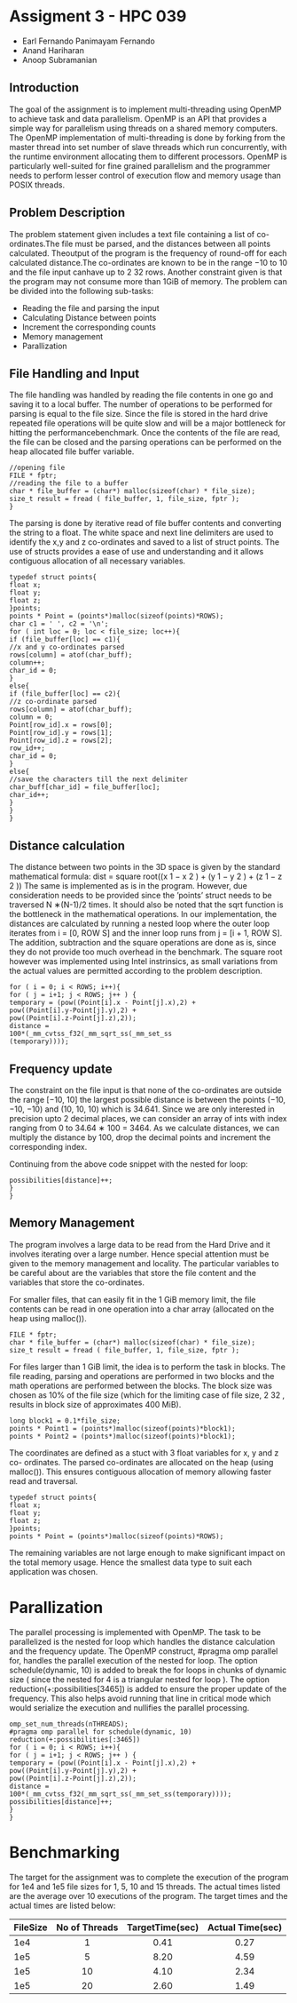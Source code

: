 # Assigment 3 - HPC 039

* Earl Fernando Panimayam Fernando
* Anand Hariharan
* Anoop Subramanian
## Introduction

The goal of the assignment is to implement multi-threading using OpenMP to achieve task and data parallelism. OpenMP is an API that provides a simple way for parallelism using threads on a shared memory computers. The OpenMP implementation of multi-threading is done by forking from the master thread into set number of slave threads which run concurrently, with the runtime environment allocating them to different processors. OpenMP is particularly well-suited for fine grained parallelism and the programmer needs to perform lesser control of execution flow and memory usage than POSIX threads.

## Problem Description
The problem statement given includes a text file containing a list of co-ordinates.The file must be parsed, and the distances between all points calculated. Theoutput of the program is the frequency of round-off for each calculated distance.The co-ordinates are known to be in the range −10 to 10 and the file input canhave up to 2 32 rows. Another constraint given is that the program may not consume more than 1GiB of memory.
The problem can be divided into the following sub-tasks:
* Reading the file and parsing the input
* Calculating Distance between points
* Increment the corresponding counts
* Memory management
* Parallization

## File Handling and Input

The file handling was handled by reading the file contents in one go and saving it to a local buffer. The number of operations to be performed for parsing is equal to the file size. Since the file is stored in the hard drive repeated file operations will be quite slow and will be a major bottleneck for hitting the performancebenchmark. Once the contents of the file are read, the file can be closed and the parsing operations can be performed on the heap allocated file buffer variable.

~~~
//opening file
FILE * fptr;
//reading the file to a buffer
char * file_buffer = (char*) malloc(sizeof(char) * file_size);
size_t result = fread ( file_buffer, 1, file_size, fptr );
}
~~~
The parsing is done by iterative read of file buffer contents and converting the string to a float. The white space and next line delimiters are used to identify the x,y and z co-ordinates and saved to a list of struct points. The use of structs provides a ease of use and understanding and it allows contiguous allocation of all necessary variables.
~~~
typedef struct points{
float x;
float y;
float z;
}points;
points * Point = (points*)malloc(sizeof(points)*ROWS);
char c1 = ' ', c2 = '\n';
for ( int loc = 0; loc < file_size; loc++){
if (file_buffer[loc] == c1){
//x and y co-ordinates parsed
rows[column] = atof(char_buff);
column++;
char_id = 0;
}
else{
if (file_buffer[loc] == c2){
//z co-ordinate parsed
rows[column] = atof(char_buff);
column = 0;
Point[row_id].x = rows[0];
Point[row_id].y = rows[1];
Point[row_id].z = rows[2];
row_id++;
char_id = 0;
}
else{
//save the characters till the next delimiter
char_buff[char_id] = file_buffer[loc];
char_id++;
}
}
}
~~~


## Distance calculation

The distance between two points in the 3D space is given by the standard mathematical formula:
		dist = square root((x 1 − x 2 ) + (y 1 − y 2 ) + (z 1 − z 2 ))
The same is implemented as is in the program. However, due consideration needs to be provided since the ’points’ struct needs to be traversed N ∗(N-1)/2 times. It should also be noted that the sqrt function is the bottleneck in the mathematical operations.
In our implementation, the distances are calculated by running a nested loop where the outer loop iterates from i = [0, ROW S] and the inner loop runs from j = [i + 1, ROW S]. The addition, subtraction and the square operations are done as is, since they do not provide too much overhead in the benchmark. The square root however was implemented using Intel instrinsics, as small variations from the actual values are permitted according to the problem description.
		
~~~
for ( i = 0; i < ROWS; i++){
for ( j = i+1; j < ROWS; j++ ) {
temporary = (pow((Point[i].x - Point[j].x),2) +
pow((Point[i].y-Point[j].y),2) +
pow((Point[i].z-Point[j].z),2));
distance =
100*(_mm_cvtss_f32(_mm_sqrt_ss(_mm_set_ss
(temporary))));
~~~

## Frequency update
The constraint on the file input is that none of the co-ordinates are outside the range [−10, 10] the largest possible distance is between the points (−10, −10, −10) and (10, 10, 10) which is 34.641. Since we are only interested in precision upto 2 decimal places, we can consider an array of ints with index ranging from 0 to 34.64 ∗ 100 = 3464. As we calculate distances, we can multiply the distance by 100, drop the decimal points and increment the corresponding index. 


Continuing from the above code snippet with the nested for loop:
~~~
possibilities[distance]++;
}
}
~~~
## Memory Management
The program involves a large data to be read from the Hard Drive and it involves iterating over a large number. Hence special attention must be given to the memory management and locality. The particular variables to be careful about are the variables that store the file content and the variables that store the co-ordinates.


For smaller files, that can easily fit in the 1 GiB memory limit, the file contents can be read in one operation into a char array (allocated on the heap using malloc()).

  ~~~
  FILE * fptr;
char * file_buffer = (char*) malloc(sizeof(char) * file_size);
size_t result = fread ( file_buffer, 1, file_size, fptr );
 
  ~~~
  
  For files larger than 1 GiB limit, the idea is to perform the task in blocks.
The file reading, parsing and operations are performed in two blocks and the
math operations are performed between the blocks. The block size was chosen
as 10% of the file size (which for the limiting case of file size, 2 32 , results in
block size of approximates 400 MiB).

  ~~~
long block1 = 0.1*file_size;
points * Point1 = (points*)malloc(sizeof(points)*block1);
points * Point2 = (points*)malloc(sizeof(points)*block1);
 
  ~~~
  
  
  The coordinates are defined as a stuct with 3 float variables for x, y and z co-
ordinates. The parsed co-ordinates are allocated on the heap (using malloc()).
This ensures contiguous allocation of memory allowing faster read and traversal.

  ~~~
typedef struct points{
float x;
float y;
float z;
}points;
points * Point = (points*)malloc(sizeof(points)*ROWS);
 
  ~~~
 The remaining variables are not large enough to make significant impact on
the total memory usage. Hence the smallest data type to suit each application
was chosen.
  
# Parallization
The parallel processing is implemented with OpenMP. The task to be parallelized
is the nested for loop which handles the distance calculation and the
frequency update. The OpenMP construct, #pragma omp parallel for, handles
the parallel execution of the nested for loop. The option schedule(dynamic, 10)
is added to break the for loops in chunks of dynamic size ( since the nested for
4 is a triangular nested for loop ). The option reduction(+:possibilities[3465]) is
added to ensure the proper update of the frequency. This also helps avoid running
that line in critical mode which would serialize the execution and nullifies
the parallel processing.
~~~ 
omp_set_num_threads(nTHREADS);
#pragma omp parallel for schedule(dynamic, 10)
reduction(+:possibilities[:3465])
for ( i = 0; i < ROWS; i++){
for ( j = i+1; j < ROWS; j++ ) {
temporary = (pow((Point[i].x - Point[j].x),2) +
pow((Point[i].y-Point[j].y),2) +
pow((Point[i].z-Point[j].z),2));
distance =
100*(_mm_cvtss_f32(_mm_sqrt_ss(_mm_set_ss(temporary))));
possibilities[distance]++;
}
}
~~~ 

# Benchmarking
The target for the assignment was to complete the execution of the program for
1e4 and 1e5 file sizes for 1, 5, 10 and 15 threads. The actual times listed are
the average over 10 executions of the program. The target times and the actual
times are listed below:


|FileSize    | No of Threads       |    TargetTime(sec)   | Actual Time(sec)        | 
|:-----------|:-------------------:|:--------------------:|:-----------------------:|
|1e4 	     | 1                   |  0.41                | 0.27                    | 
|1e5 	     | 5                   |  8.20                | 4.59                    | 
|1e5 	     | 10                  |  4.10                | 2.34                    | 
|1e5 	     | 20                  |  2.60                | 1.49                    | 


 
